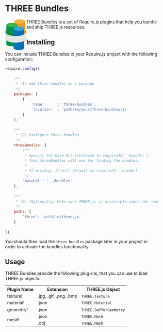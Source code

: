 # THREE Bundles

<img src="https://github.com/wavesoft/three-bundles/raw/master/doc/icon.png" style="float: left;" alt="THREE Bundles" />

THREE Bundles is a set of Require.js plugins that help you bundle and ship THREE.js resources.

## Installing 

You can include THREE Bundles to your Require.js project with the following configuration:

```javascript
require.config({

    /**
     * (1) Add three-bundles as a package
     */
    packages: [
        {
            'name'      : 'three-bundles',
            'location'  : 'path/to/your/three-bundles/js'
        }
    ],

    /**
     * (2) Configure three-bundles
     */
    threeBundles: {
        /**
         * Specify the base Url (relative to requireJS' `baseUrl`),
         * that threeBundles will use for loading the bundles.
         *
         * If missing, it will default to requireJS' `baseUrl`
         */
        'baseUrl': '../bundles'
    },

    /**
     * (3) (Optionally) Make sure THREE.js is accessible under the name 'three'
     */
    paths: {
        'three': 'path/to/three.js'
    }

})
```

You should then load the `three-bundles` package later in your project in order to activate the bundles functionality.

## Usage

THREE Bundles provide the following plug-ins, that you can use to load THREE.js objects:

<table>
    <tr>
        <th>Plugin Name</th>
        <th>Extension</th>
        <th>THREE.js Object</th>
    <tr/>
    <tr>
        <td>texture!</td>
        <td>.jpg, .gif, .png, .bmp</td>
        <td><code>THREE.Texture</code></td>
    </tr>
    <tr>
        <td>material!</td>
        <td>.json</td>
        <td><code>THREE.Material</code></td>
    </tr>
    <tr>
        <td>geometry!</td>
        <td>.json</td>
        <td><code>THREE.BufferGeometry</code></td>
    </tr>
    <tr>
        <td rowspan="2">mesh!</td>
        <td>.json</td>
        <td><code>THREE.Mesh</code></td>
    </tr>
    <tr>
        <td>.obj</td>
        <td><code>THREE.Mesh</code></td>
    </tr>
</table>
